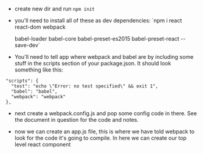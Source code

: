 - create new dir and run `npm init`
- you'll need to install all of these as dev dependencies:
`npm i
  react
  react-dom
  webpack
  
  babel-loader
  babel-core
  babel-preset-es2015
  babel-preset-react
--save-dev`
- You'll need to tell app where webpack and babel are by including some stuff in the scripts section of your package.json. It should look something like this:
```
"scripts": {
  "test": "echo \"Error: no test specified\" && exit 1",
  "babel": "babel",
  "webpack": "webpack"
},
```

- next create a webpack.config.js and pop some config code in there. See the document in question for the code and notes.

- now we can create an app.js file, this is where we have told webpack to look for the code it's going to compile. In here we can create our top level react component

